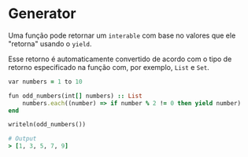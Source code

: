 # Generator

Uma função pode retornar um `interable` com base no valores que ele "retorna" usando o `yield`.&#x20;

Esse retorno é automaticamente convertido de acordo com o tipo de retorno especificado na função com, por exemplo, `List` e `Set`.

```ruby
var numbers = 1 to 10

fun odd_numbers(int[] numbers) :: List
    numbers.each((number) => if number % 2 != 0 then yield number)
end

writeln(odd_numbers())

# Output
> [1, 3, 5, 7, 9]
```
